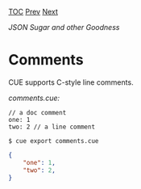 [TOC](Readme.md) [Prev](foldany.md) [Next](numberlit.md)

_JSON Sugar and other Goodness_

# Comments

CUE supports C-style line comments.

<!-- CUE editor -->
_comments.cue:_
```
// a doc comment
one: 1
two: 2 // a line comment
```

<!-- JSON result -->
`$ cue export comments.cue`
```json
{
    "one": 1,
    "two": 2,
}
```